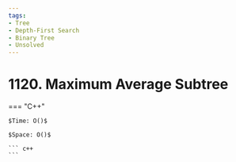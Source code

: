 ```yaml
---
tags:
- Tree
- Depth-First Search
- Binary Tree
- Unsolved
---
```



# 1120. Maximum Average Subtree

=== "C++"

    $Time: O()$

    $Space: O()$

    ``` c++
    ```